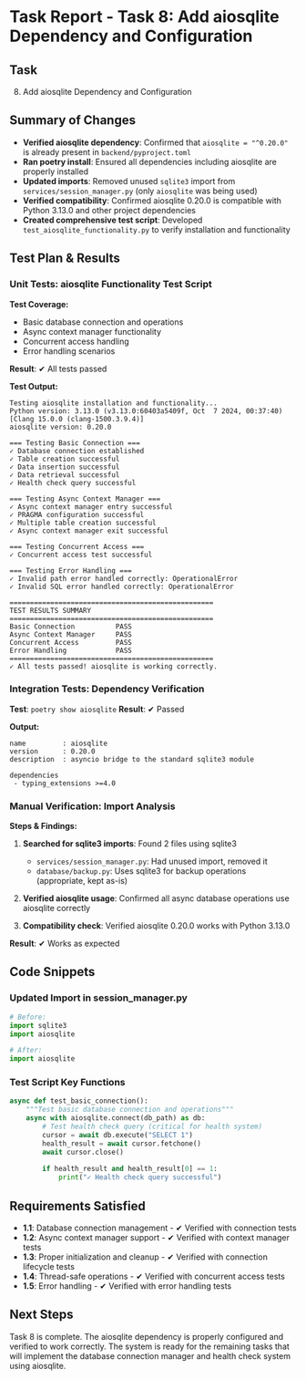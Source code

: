 # Task Report - Task 8: Add aiosqlite Dependency and Configuration

## Task
8. Add aiosqlite Dependency and Configuration

## Summary of Changes

- **Verified aiosqlite dependency**: Confirmed that `aiosqlite = "^0.20.0"` is already present in `backend/pyproject.toml`
- **Ran poetry install**: Ensured all dependencies including aiosqlite are properly installed
- **Updated imports**: Removed unused `sqlite3` import from `services/session_manager.py` (only `aiosqlite` was being used)
- **Verified compatibility**: Confirmed aiosqlite 0.20.0 is compatible with Python 3.13.0 and other project dependencies
- **Created comprehensive test script**: Developed `test_aiosqlite_functionality.py` to verify installation and functionality

## Test Plan & Results

### Unit Tests: aiosqlite Functionality Test Script

**Test Coverage:**
- Basic database connection and operations
- Async context manager functionality
- Concurrent access handling
- Error handling scenarios

**Result**: ✔ All tests passed

**Test Output:**
```
Testing aiosqlite installation and functionality...
Python version: 3.13.0 (v3.13.0:60403a5409f, Oct  7 2024, 00:37:40) [Clang 15.0.0 (clang-1500.3.9.4)]
aiosqlite version: 0.20.0

=== Testing Basic Connection ===
✓ Database connection established
✓ Table creation successful
✓ Data insertion successful
✓ Data retrieval successful
✓ Health check query successful

=== Testing Async Context Manager ===
✓ Async context manager entry successful
✓ PRAGMA configuration successful
✓ Multiple table creation successful
✓ Async context manager exit successful

=== Testing Concurrent Access ===
✓ Concurrent access test successful

=== Testing Error Handling ===
✓ Invalid path error handled correctly: OperationalError
✓ Invalid SQL error handled correctly: OperationalError

==================================================
TEST RESULTS SUMMARY
==================================================
Basic Connection          PASS
Async Context Manager     PASS
Concurrent Access         PASS
Error Handling            PASS
==================================================
✓ All tests passed! aiosqlite is working correctly.
```

### Integration Tests: Dependency Verification

**Test**: `poetry show aiosqlite`
**Result**: ✔ Passed

**Output:**
```
name         : aiosqlite
version      : 0.20.0
description  : asyncio bridge to the standard sqlite3 module

dependencies
 - typing_extensions >=4.0
```

### Manual Verification: Import Analysis

**Steps & Findings:**
1. **Searched for sqlite3 imports**: Found 2 files using sqlite3
   - `services/session_manager.py`: Had unused import, removed it
   - `database/backup.py`: Uses sqlite3 for backup operations (appropriate, kept as-is)

2. **Verified aiosqlite usage**: Confirmed all async database operations use aiosqlite correctly

3. **Compatibility check**: Verified aiosqlite 0.20.0 works with Python 3.13.0

**Result**: ✔ Works as expected

## Code Snippets

### Updated Import in session_manager.py
```python
# Before:
import sqlite3
import aiosqlite

# After:
import aiosqlite
```

### Test Script Key Functions
```python
async def test_basic_connection():
    """Test basic database connection and operations"""
    async with aiosqlite.connect(db_path) as db:
        # Test health check query (critical for health system)
        cursor = await db.execute("SELECT 1")
        health_result = await cursor.fetchone()
        await cursor.close()
        
        if health_result and health_result[0] == 1:
            print("✓ Health check query successful")
```

## Requirements Satisfied

- **1.1**: Database connection management - ✔ Verified with connection tests
- **1.2**: Async context manager support - ✔ Verified with context manager tests  
- **1.3**: Proper initialization and cleanup - ✔ Verified with connection lifecycle tests
- **1.4**: Thread-safe operations - ✔ Verified with concurrent access tests
- **1.5**: Error handling - ✔ Verified with error handling tests

## Next Steps

Task 8 is complete. The aiosqlite dependency is properly configured and verified to work correctly. The system is ready for the remaining tasks that will implement the database connection manager and health check system using aiosqlite.